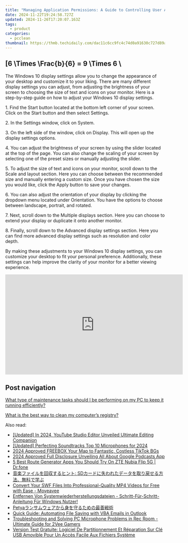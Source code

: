 ```yaml
---
title: "Managing Application Permissions: A Guide to Controlling User Access on Windows 10 - Tips From YL Computing"
date: 2024-11-22T19:24:58.727Z
updated: 2024-11-26T17:20:07.163Z
tags:
  - product
categories:
  - pcclean
thumbnail: https://thmb.techidaily.com/dac11c6cc9fc4c74d0a91630c727d89a2865b8212237d761cabdd5e063687899.jpg
---
```


## \[6 \Times \Frac{b}{6} = 9 \Times 6 \

The Windows 10 display settings allow you to change the appearance of your desktop and customize it to your liking. There are many different display settings you can adjust, from adjusting the brightness of your screen to choosing the size of text and icons on your monitor. Here is a step-by-step guide on how to adjust your Windows 10 display settings. 

1\. Find the Start button located at the bottom left corner of your screen. Click on the Start button and then select Settings.

2\. In the Settings window, click on System.

3\. On the left side of the window, click on Display. This will open up the display settings options. 

4\. You can adjust the brightness of your screen by using the slider located at the top of the page. You can also change the scaling of your screen by selecting one of the preset sizes or manually adjusting the slider.

5\. To adjust the size of text and icons on your monitor, scroll down to the Scale and layout section. Here you can choose between the recommended size and manually entering a custom size. Once you have chosen the size you would like, click the Apply button to save your changes.

6\. You can also adjust the orientation of your display by clicking the dropdown menu located under Orientation. You have the options to choose between landscape, portrait, and rotated.

7\. Next, scroll down to the Multiple displays section. Here you can choose to extend your display or duplicate it onto another monitor.

8\. Finally, scroll down to the Advanced display settings section. Here you can find more advanced display settings such as resolution and color depth. 

By making these adjustments to your Windows 10 display settings, you can customize your desktop to fit your personal preference. Additionally, these settings can help improve the clarity of your monitor for a better viewing experience.

<!-- affiliate ads begin -->
<iframe width="560" height="315" src="https://www.youtube.com/embed/-0Ww1YIIUe4?si=cQ-Gkh9UCJABuPZU&autoplay=1" title="YouTube video player" frameborder="0" allow="accelerometer; autoplay; clipboard-write; encrypted-media; gyroscope; picture-in-picture; web-share" referrerpolicy="strict-origin-when-cross-origin" allowfullscreen></iframe>
<!-- affiliate ads end -->

## Post navigation

[What type of maintenance tasks should I be performing on my PC to keep it running efficiently?](https://tools.techidaily.com/pcclean/products/)

[What is the best way to clean my computer’s registry?](https://tools.techidaily.com/pcclean/products/)

<ins class="adsbygoogle"
     style="display:block"
     data-ad-format="autorelaxed"
     data-ad-client="ca-pub-7571918770474297"
     data-ad-slot="1223367746"></ins>

<ins class="adsbygoogle"
     style="display:block"
     data-ad-client="ca-pub-7571918770474297"
     data-ad-slot="8358498916"
     data-ad-format="auto"
     data-full-width-responsive="true"></ins>

<span class="atpl-alsoreadstyle">Also read:</span>
<div><ul>
<li><a href="https://youtube-blog.techidaily.com/ed-in-2024-youtube-studio-editor-unveiled-ultimate-editing-companion/"><u>[Updated] In 2024, YouTube Studio Editor Unveiled Ultimate Editing Companion</u></a></li>
<li><a href="https://fox-http.techidaily.com/updated-perfecting-soundtracks-top-10-microphones-for-2024/"><u>[Updated] Perfecting Soundtracks Top 10 Microphones for 2024</u></a></li>
<li><a href="https://article-knowledge.techidaily.com/2024-approved-freebox-your-map-to-fantastic-costless-tiktok-bgs/"><u>2024 Approved FREEBOX Your Map to Fantastic, Costless TikTok BGs</u></a></li>
<li><a href="https://some-techniques.techidaily.com/2024-approved-full-disclosure-unveiling-all-about-google-podcasts-app/"><u>2024 Approved Full Disclosure Unveiling All About Google Podcasts App</u></a></li>
<li><a href="https://location-fake.techidaily.com/5-best-route-generator-apps-you-should-try-on-zte-nubia-flip-5g-drfone-by-drfone-virtual-android/"><u>5 Best Route Generator Apps You Should Try On ZTE Nubia Flip 5G | Dr.fone</u></a></li>
<li><a href="https://discover-able.techidaily.com/1728464761605-sd/"><u>音楽ファイルを回収するヒント: SDカードに失われたデータを取り戻せる方法、無料で学ぶ</u></a></li>
<li><a href="https://some-approaches.techidaily.com/convert-your-swf-files-into-professional-quality-mp4-videos-for-free-with-ease-moveavee/"><u>Convert Your SWF Files Into Professional-Quality MP4 Videos for Free with Ease - Moveavee</u></a></li>
<li><a href="https://discover-able.techidaily.com/entfernen-von-systemwiederherstellungsdateien-schritt-fur-schritt-anleitung-fur-windows-nutzer/"><u>Entfernen Von Systemwiederherstellungsdateien - Schritt-Für-Schritt-Anleitung Für Windows Nutzer!</u></a></li>
<li><a href="https://discover-able.techidaily.com/1728490174847-petya/"><u>Petyaランサムウェアから身を守るための最善戦術</u></a></li>
<li><a href="https://discover-able.techidaily.com/quick-guide-automating-file-saving-with-vba-emails-in-outlook/"><u>Quick Guide: Automating File Saving with VBA Emails in Outlook</u></a></li>
<li><a href="https://sound-issues.techidaily.com/troubleshooting-and-solving-pc-microphone-problems-in-rec-room-ultimate-guide-for-2vee-gamers/"><u>Troubleshooting and Solving PC Microphone Problems in Rec Room - Ultimate Guide for 2Vee Gamers</u></a></li>
<li><a href="https://discover-able.techidaily.com/version-test-gratuite-logiciel-de-partitionnement-et-reparation-sur-cle-usb-amovible-pour-un-acces-facile-aux-fichiers-systeme/"><u>Version Test Gratuite: Logiciel De Partitionnement Et Réparation Sur Clé USB Amovible Pour Un Accès Facile Aux Fichiers Système</u></a></li>
</ul></div>

